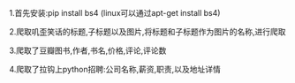 
1.首先安装:pip install bs4 (linux可以通过apt-get install bs4)

2.爬取叽歪笑话的标题,子标题以及图片,将标题和子标题作为图片的名称,进行爬取

3.爬取了豆瓣图书,作者,书名,价格,评论,评论数

4.爬取了拉钩上python招聘:公司名称,薪资,职责,以及地址详情

